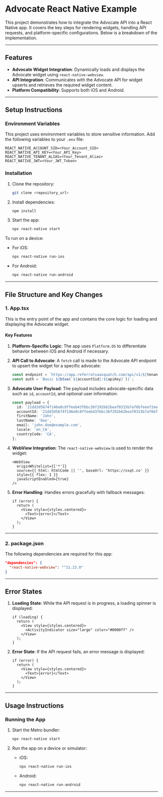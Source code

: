# Advocate React Native Example

This project demonstrates how to integrate the Advocate API into a React Native app. It covers the key steps for rendering widgets, handling API requests, and platform-specific configurations. Below is a breakdown of the implementation.

---

## Features
- **Advocate Widget Integration**: Dynamically loads and displays the Advocate widget using `react-native-webview`.
- **API Integration**: Communicates with the Advocate API for widget upserts and retrieves the required widget content.
- **Platform Compatibility**: Supports both iOS and Android.

---

## Setup Instructions

### Environment Variables
This project uses environment variables to store sensitive information. Add the following variables to your `.env` file:
```
REACT_NATIVE_ACCOUNT_SID=<Your_Account_SID>
REACT_NATIVE_API_KEY=<Your_API_Key>
REACT_NATIVE_TENANT_ALIAS=<Your_Tenant_Alias>
REACT_NATIVE_JWT=<Your_JWT_Token>
```

### Installation
1. Clone the repository:
   ```bash
   git clone <repository_url>
   ```
2. Install dependencies:
   ```bash
   npm install
   ```
3. Start the app:
   ```bash
   npx react-native start
   ```

To run on a device:
- For iOS:
  ```bash
  npx react-native run-ios
  ```
- For Android:
  ```bash
  npx react-native run-android
  ```

---

## File Structure and Key Changes

### 1. App.tsx
This is the entry point of the app and contains the core logic for loading and displaying the Advocate widget.

#### Key Features
1. **Platform-Specific Logic**:
   The app uses `Platform.OS` to differentiate behavior between iOS and Android if necessary.

2. **API Call to Advocate**:
   A `fetch` call is made to the Advocate API endpoint to upsert the widget for a specific advocate:
   ```typescript
   const endpoint = `https://app.referralsaasquatch.com/api/v1/${tenantAlias}/widget/account/${payload.accountId}/user/${payload.id}/upsert?widgetType=p%2F27048%2Fw%2FreferrerWidget&engagementMedium=EMBED`;
   const auth = `Basic ${btoa(`${accountSid}:${apiKey}`)}`;
   ```

3. **Advocate User Payload**:
   The payload includes advocate-specific data such as `id`, `accountId`, and optional user information:
   ```typescript
   const payload = {
     id: '21dd3d5674f146e0c8ffeeb43fbbc3bf292b62beaf0315b7af6bfeeef2ee0a2f', // SHA1 of email
     accountId: '21dd3d5674f146e0c8ffeeb43fbbc3bf292b62beaf0315b7af6bfeeef2ee0a2f', // SHA1 of email
     firstName: 'John',
     lastName: 'Doe',
     email: 'john.doe@example.com',
     locale: 'en_CA',
     countryCode: 'CA',
   };
   ```

4. **WebView Integration**:
   The `react-native-webview` is used to render the widget:
   ```tsx
   <WebView
     originWhitelist={['*']}
     source={{ html: htmlCode || '', baseUrl: 'https://ssqt.co' }}
     style={{ flex: 1 }}
     javaScriptEnabled={true}
   />
   ```

5. **Error Handling**:
   Handles errors gracefully with fallback messages:
   ```tsx
   if (error) {
     return (
       <View style={styles.centered}>
         <Text>{error}</Text>
       </View>
     );
   }
   ```

---

### 2. package.json
The following dependencies are required for this app:
```json
"dependencies": {
  "react-native-webview": "^11.23.0"
}
```


---

## Error States
1. **Loading State**:
   While the API request is in progress, a loading spinner is displayed:
   ```tsx
   if (loading) {
     return (
       <View style={styles.centered}>
         <ActivityIndicator size="large" color="#0000ff" />
       </View>
     );
   }
   ```

2. **Error State**:
   If the API request fails, an error message is displayed:
   ```tsx
   if (error) {
     return (
       <View style={styles.centered}>
         <Text>{error}</Text>
       </View>
     );
   }
   ```

---

## Usage Instructions
### Running the App
1. Start the Metro bundler:
   ```bash
   npx react-native start
   ```

2. Run the app on a device or simulator:
   - iOS:
     ```bash
     npx react-native run-ios
     ```
   - Android:
     ```bash
     npx react-native run-android
     ```

---


